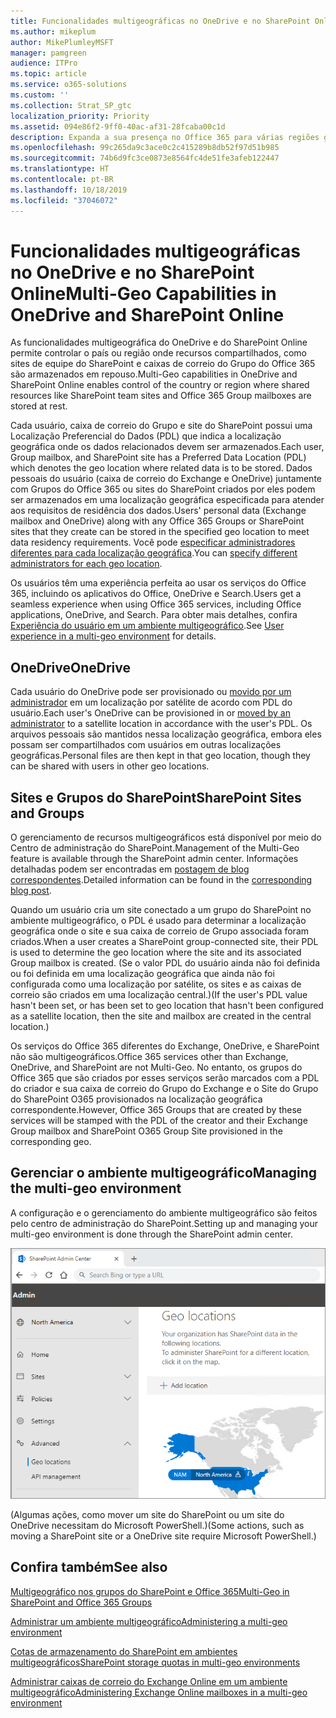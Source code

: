 ```yaml
---
title: Funcionalidades multigeográficas no OneDrive e no SharePoint Online
ms.author: mikeplum
author: MikePlumleyMSFT
manager: pamgreen
audience: ITPro
ms.topic: article
ms.service: o365-solutions
ms.custom: ''
ms.collection: Strat_SP_gtc
localization_priority: Priority
ms.assetid: 094e86f2-9ff0-40ac-af31-28fcaba00c1d
description: Expanda a sua presença no Office 365 para várias regiões geográficas com funcionalidades multigeográficas do OneDrive Online.
ms.openlocfilehash: 99c265da9c3ace0c2c415289b8db52f97d51b985
ms.sourcegitcommit: 74b6d9fc3ce0873e8564fc4de51fe3afeb122447
ms.translationtype: HT
ms.contentlocale: pt-BR
ms.lasthandoff: 10/18/2019
ms.locfileid: "37046072"
---
```

# <a name="multi-geo-capabilities-in-onedrive-and-sharepoint-online"></a><span data-ttu-id="fa09d-103">Funcionalidades multigeográficas no OneDrive e no SharePoint Online</span><span class="sxs-lookup"><span data-stu-id="fa09d-103">Multi-Geo Capabilities in OneDrive and SharePoint Online</span></span>

<span data-ttu-id="fa09d-104">As funcionalidades multigeográfica do OneDrive e do SharePoint Online permite controlar o país ou região onde recursos compartilhados, como sites de equipe do SharePoint e caixas de correio do Grupo do Office 365 são armazenados em repouso.</span><span class="sxs-lookup"><span data-stu-id="fa09d-104">Multi-Geo capabilities in OneDrive and SharePoint Online enables control of the country or region where shared resources like SharePoint team sites and Office 365 Group mailboxes are stored at rest.</span></span>

<span data-ttu-id="fa09d-105">Cada usuário, caixa de correio do Grupo e site do SharePoint possui uma Localização Preferencial do Dados (PDL) que indica a localização geográfica onde os dados relacionados devem ser armazenados.</span><span class="sxs-lookup"><span data-stu-id="fa09d-105">Each user, Group mailbox, and SharePoint site has a Preferred Data Location (PDL) which denotes the geo location where related data is to be stored.</span></span> <span data-ttu-id="fa09d-106">Dados pessoais do usuário (caixa de correio do Exchange e OneDrive) juntamente com Grupos do Office 365 ou sites do SharePoint criados por eles podem ser armazenados em uma localização geográfica especificada para atender aos requisitos de residência dos dados.</span><span class="sxs-lookup"><span data-stu-id="fa09d-106">Users' personal data (Exchange mailbox and OneDrive) along with any Office 365 Groups or SharePoint sites that they create can be stored in the specified geo location to meet data residency requirements.</span></span> <span data-ttu-id="fa09d-107">Você pode [especificar administradores diferentes para cada localização geográfica](add-a-sharepoint-geo-admin.md).</span><span class="sxs-lookup"><span data-stu-id="fa09d-107">You can [specify different administrators for each geo location](add-a-sharepoint-geo-admin.md).</span></span>

<span data-ttu-id="fa09d-108">Os usuários têm uma experiência perfeita ao usar os serviços do Office 365, incluindo os aplicativos do Office, OneDrive e Search.</span><span class="sxs-lookup"><span data-stu-id="fa09d-108">Users get a seamless experience when using Office 365 services, including Office applications, OneDrive, and Search.</span></span> <span data-ttu-id="fa09d-109">Para obter mais detalhes, confira [Experiência do usuário em um ambiente multigeográfico](multi-geo-user-experience.md).</span><span class="sxs-lookup"><span data-stu-id="fa09d-109">See [User experience in a multi-geo environment](multi-geo-user-experience.md) for details.</span></span>

## <a name="onedrive"></a><span data-ttu-id="fa09d-110">OneDrive</span><span class="sxs-lookup"><span data-stu-id="fa09d-110">OneDrive</span></span>

<span data-ttu-id="fa09d-111">Cada usuário do OneDrive pode ser provisionado ou [movido por um administrador](move-onedrive-between-geo-locations.md) em um localização por satélite de acordo com PDL do usuário.</span><span class="sxs-lookup"><span data-stu-id="fa09d-111">Each user's OneDrive can be provisioned in or [moved by an administrator](move-onedrive-between-geo-locations.md) to a satellite location in accordance with the user's PDL.</span></span> <span data-ttu-id="fa09d-112">Os arquivos pessoais são mantidos nessa localização geográfica, embora eles possam ser compartilhados com usuários em outras localizações geográficas.</span><span class="sxs-lookup"><span data-stu-id="fa09d-112">Personal files are then kept in that geo location, though they can be shared with users in other geo locations.</span></span>

## <a name="sharepoint-sites-and-groups"></a><span data-ttu-id="fa09d-113">Sites e Grupos do SharePoint</span><span class="sxs-lookup"><span data-stu-id="fa09d-113">SharePoint Sites and Groups</span></span>

<span data-ttu-id="fa09d-114">O gerenciamento de recursos multigeográficos está disponível por meio do Centro de administração do SharePoint.</span><span class="sxs-lookup"><span data-stu-id="fa09d-114">Management of the Multi-Geo feature is available through the SharePoint admin center.</span></span> <span data-ttu-id="fa09d-115">Informações detalhadas podem ser encontradas em [postagem de blog correspondentes](https://techcommunity.microsoft.com/t5/Office-365-Blog/Now-available-Multi-Geo-in-SharePoint-and-Office-365-Groups/ba-p/263302).</span><span class="sxs-lookup"><span data-stu-id="fa09d-115">Detailed information can be found in the [corresponding blog post](https://techcommunity.microsoft.com/t5/Office-365-Blog/Now-available-Multi-Geo-in-SharePoint-and-Office-365-Groups/ba-p/263302).</span></span>

<span data-ttu-id="fa09d-116">Quando um usuário cria um site conectado a um grupo do SharePoint no ambiente multigeográfico, o PDL é usado para determinar a localização geográfica onde o site e sua caixa de correio de Grupo associada foram criados.</span><span class="sxs-lookup"><span data-stu-id="fa09d-116">When a user creates a SharePoint group-connected site, their PDL is used to determine the geo location where the site and its associated Group mailbox is created.</span></span> <span data-ttu-id="fa09d-117">(Se o valor PDL do usuário ainda não foi definida ou foi definida em uma localização geográfica que ainda não foi configurada como uma localização por satélite, os sites e as caixas de correio são criados em uma localização central.)</span><span class="sxs-lookup"><span data-stu-id="fa09d-117">(If the user's PDL value hasn't been set, or has been set to geo location that hasn't been configured as a satellite location, then the site and mailbox are created in the central location.)</span></span>

<span data-ttu-id="fa09d-118">Os serviços do Office 365 diferentes do Exchange, OneDrive, e SharePoint não são multigeográficos.</span><span class="sxs-lookup"><span data-stu-id="fa09d-118">Office 365 services other than Exchange, OneDrive, and SharePoint are not Multi-Geo.</span></span> <span data-ttu-id="fa09d-119">No entanto, os grupos do Office 365 que são criados por esses serviços serão marcados com a PDL do criador e sua caixa de correio do Grupo do Exchange e o Site do Grupo do SharePoint O365 provisionados na localização geográfica correspondente.</span><span class="sxs-lookup"><span data-stu-id="fa09d-119">However, Office 365 Groups that are created by these services will be stamped with the PDL of the creator and their Exchange Group mailbox and SharePoint O365 Group Site provisioned in the corresponding geo.</span></span> 

## <a name="managing-the-multi-geo-environment"></a><span data-ttu-id="fa09d-120">Gerenciar o ambiente multigeográfico</span><span class="sxs-lookup"><span data-stu-id="fa09d-120">Managing the multi-geo environment</span></span>

<span data-ttu-id="fa09d-121">A configuração e o gerenciamento do ambiente multigeográfico são feitos pelo centro de administração do SharePoint.</span><span class="sxs-lookup"><span data-stu-id="fa09d-121">Setting up and managing your multi-geo environment is done through the SharePoint admin center.</span></span> 

![Captura de tela da página de localizações geográficas do centro de administração SharePoint](media/sharepoint-multi-geo-admin-center.png)

<span data-ttu-id="fa09d-123">(Algumas ações, como mover um site do SharePoint ou um site do OneDrive necessitam do Microsoft PowerShell.)</span><span class="sxs-lookup"><span data-stu-id="fa09d-123">(Some actions, such as moving a SharePoint site or a OneDrive site require Microsoft PowerShell.)</span></span>

## <a name="see-also"></a><span data-ttu-id="fa09d-124">Confira também</span><span class="sxs-lookup"><span data-stu-id="fa09d-124">See also</span></span>

[<span data-ttu-id="fa09d-125">Multigeográfico nos grupos do SharePoint e Office 365</span><span class="sxs-lookup"><span data-stu-id="fa09d-125">Multi-Geo in SharePoint and Office 365 Groups</span></span>](https://techcommunity.microsoft.com/t5/Office-365-Blog/Now-available-Multi-Geo-in-SharePoint-and-Office-365-Groups/ba-p/263302)

[<span data-ttu-id="fa09d-126">Administrar um ambiente multigeográfico</span><span class="sxs-lookup"><span data-stu-id="fa09d-126">Administering a multi-geo environment</span></span>](administering-a-multi-geo-environment.md)

[<span data-ttu-id="fa09d-127">Cotas de armazenamento do SharePoint em ambientes multigeográficos</span><span class="sxs-lookup"><span data-stu-id="fa09d-127">SharePoint storage quotas in multi-geo environments</span></span>](sharepoint-multi-geo-storage-quota.md)

[<span data-ttu-id="fa09d-128">Administrar caixas de correio do Exchange Online em um ambiente multigeográfico</span><span class="sxs-lookup"><span data-stu-id="fa09d-128">Administering Exchange Online mailboxes in a multi-geo environment</span></span>](administering-exchange-online-multi-geo.md)
